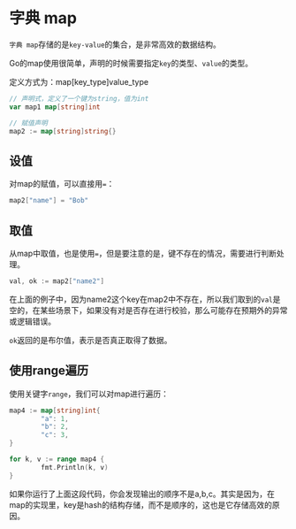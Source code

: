# 字典 map
`字典 map`存储的是`key-value`的集合，是非常高效的数据结构。

Go的map使用很简单，声明的时候需要指定`key`的类型、`value`的类型。

定义方式为：map[key_type]value_type

```Go
// 声明式，定义了一个键为string，值为int
var map1 map[string]int

// 赋值声明
map2 := map[string]string{}
```

## 设值

对map的赋值，可以直接用`=`：

```Go
map2["name"] = "Bob"
```

## 取值

从map中取值，也是使用`=`，但是要注意的是，键不存在的情况，需要进行判断处理。

```Go
val, ok := map2["name2"]
```

在上面的例子中，因为name2这个key在map2中不存在，所以我们取到的`val`是空的，在某些场景下，如果没有对是否存在进行校验，那么可能存在预期外的异常或逻辑错误。

`ok`返回的是布尔值，表示是否真正取得了数据。

## 使用range遍历

使用关键字`range`，我们可以对map进行遍历：

```Go
map4 := map[string]int{
        "a": 1,
        "b": 2,
        "c": 3,
}

for k, v := range map4 {
        fmt.Println(k, v)
}
```

如果你运行了上面这段代码，你会发现输出的顺序不是a,b,c。其实是因为，在map的实现里，key是hash的结构存储，而不是顺序的，这也是它存储高效的原因。
